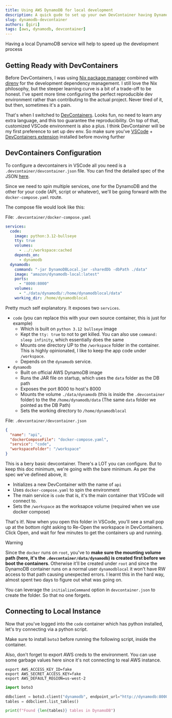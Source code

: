 ```yaml
---
title: Using AWS DynamoDB for local development  
description: A quick gude to set up your own DevContainer having DynamoDB locally to help the development a bit faster.
slug: dynamodb-devcontainer
authors: [giri]
tags: [aws, dynamodb, devcontainer]
---
```


Having a local DynamoDB service will help to speed up the development process  

<!-- truncate -->

## Getting Ready with DevContainers

Before DevContainers, I was using [Nix package manager](https://nixos.org/download/) combined with [direnv](https://direnv.net/) for the development dependency management. I still love the Nix philosophy, but the steeper learning curve is a bit of a trade-off to be honest. I've spent more time configuring the perfect reproducible dev environment rather than contributing to the actual project. Never tired of it, but then, sometimes it's a pain. 

That's when I switched to [DevContainers](https://containers.dev/). Looks fun, no need to learn any extra language, and this too guarantee the reproducibility. On top of that, customized VSCode environment is also a plus. I think DevContainer will be my first preference to set up dev env. So make sure you've [VSCode](https://code.visualstudio.com/download) + [DevContainers extension](https://marketplace.visualstudio.com/items?itemName=ms-vscode-remote.remote-containers) installed before moving further

## DevContainers Configuration  

To configure a devcontainers in VSCode all you need is a `.devcontainer/devcontainer.json` file. You can find the detailed spec of the JSON [here](https://containers.dev/implementors/json_reference/). 

Since we need to spin multiple services, one for the DynamoDB and the other for your code (API, script or whatever), we'll be going forward with the `docker-compose.yaml` route. 

The compose file would look like this:  

File: `.devcontainer/docker-compose.yaml`  

```yaml
services:
  code:
    image: python:3.12-bullseye
    tty: true
    volumes:
      - ../:/workspace:cached
    depends_on:
      - dynamodb
  dynamodb:
    command: "-jar DynamoDBLocal.jar -sharedDb -dbPath ./data"
    image: "amazon/dynamodb-local:latest"
    ports:
      - "8000:8000"
    volumes:
      - "./data/dynamodb/:/home/dynamodblocal/data"
    working_dir: /home/dynamodblocal
```

Pretty much self explanatory. It exposes two `services`.  
- `code` (you can replace this with your own source container, this is just for example)
  - Which is built on `python 3.12 bullseye` image
  - Kept the `tty: true` to not to get killed. You can also use `command: sleep infinity`, which essentially does the same
  - Mounts one directory UP to the `/workspace` folder in the container. This is highly opinionated, I like to keep the app code under `/workspace`.
  - Depends on the `dynamodb` service.
- `dynamodb`
  - Built on official AWS DynamoDB image
  - Runs the JAR file on startup, which uses the `data` folder as the DB path
  - Exposes the port 8000 to host's 8000
  - Mounts the volume `./data/dynamodb` (this is inside the `.devcontainer` folder) to the the `/home/dynamodb/data` (The same `data` folder we pointed as the DB Path)
  - Sets the working directory to `/home/dynamodblocal`

File: `.devcontainer/devcontainer.json`

```json
{
  "name": "api",
  "dockerComposeFile": "docker-compose.yaml",
  "service": "code",
  "workspaceFolder": "/workspace"
}
```

This is a bery basic devcontainer. There's a LOT you can configure. But to keep this doc minimum, we're going with the bare minimum. As per the spec we've defined above, it:  

- Initializes a new DevContainer with the name of `api`
- Uses `docker-compose.yaml` to spin the environment
- The main service is `code` that is, it's the main container that VSCode will connect to.
- Sets the `/workspace` as the worksapce volume (required when we use docker compose)

That's it!. Now when you open this folder in VSCode, you'll see a small pop up at the bottom right asking to Re-Open the workspace in DevContainers. Click Open, and wait for few minutes to get the containers up and running.  

>[!WARNING]
> Since the `docker` runs on `root`, you've to **make sure the mounting volume path (here, it's the `.devcontainer/data/dynamodb`) is created first before we boot the containers**. Otherwise it'll be created under `root` and since the DynamoDB container runs on a normal user `dynamodblocal` it won't have RW access to that path causing unexpected errors. I learnt this in the hard way, almost spent two days to figure out what was going on.
>
> You can leverage the `initializeCommand` option in `devcontainer.json` to create the folder. So that no one forgets.

## Connecting to Local Instance  

Now that you've logged into the `code` container which has python installed, let's try connecting via a python script. 

Make sure to install `boto3` before running the following script, inside the container.  

Also, don't forget to export AWS creds to the environment. You can use some garbage values here since it's not connecting to real AWS instance.  

```env
export AWS_ACCESS_KEY_ID=fake
export AWS_SECRET_ACCESS_KEY=fake
export AWS_DEFAULT_REGION=us-west-2
```

```python
import boto3

ddbclient = boto3.client("dynamodb", endpoint_url="http://dynamodb:8000")
tables = ddbclient.list_tables()

print(f"Found {len(tables)} tables in DynamoDB")
```

